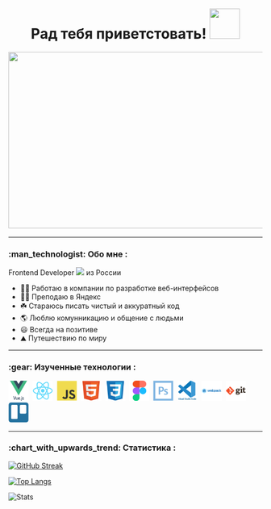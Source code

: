 <h1 align="center" >
 Рад тебя приветстовать!
  <img src="https://media.giphy.com/media/hvRJCLFzcasrR4ia7z/giphy.gif" width="60px" height="60px" />
</h1>
<div id="header" align="center" >
  <img src="https://media.giphy.com/media/qgQUggAC3Pfv687qPC/giphy.gif" width="700" height="350" />
</div>

---

<h3> :man_technologist: Обо мне : 
</h3>
<p>
Frontend Developer <img src="https://media.giphy.com/media/WUlplcMpOCEmTGBtBW/giphy.gif" width="30"> из России
</p>

- :man_student: Работаю в компании по разработке веб-интерфейсов
- :man_student: Преподаю в Яндекс
- :shamrock: Стараюсь писать чистый и аккуратный код
- :earth_americas: Люблю комунникацию и общение с людьми
- :smiley: Всегда на позитиве
- :mountain: Путешествию по миру
--- 
<h3> 	:gear: Изученные технологии : 
</h3>
<div>
  <img src="https://github.com/DmitriyMGN/DmitriyMGN/blob/main/icons/vuejs-original-wordmark.svg" title="Vue" alt="Vue" width="40" height="40"/>&nbsp;
  <img src="https://github.com/DmitriyMGN/DmitriyMGN/blob/main/icons/react-original.svg" title="React" alt="React" width="40" height="40"/>&nbsp;
  <img src="https://github.com/DmitriyMGN/DmitriyMGN/blob/main/icons/javascript-original.svg" title="icon" alt="icon" width="40" height="40"/>&nbsp;
  <img src="https://github.com/DmitriyMGN/DmitriyMGN/blob/main/icons/html5-original.svg" title="icon" alt="icon" width="40" height="40"/>&nbsp;
  <img src="https://github.com/DmitriyMGN/DmitriyMGN/blob/main/icons/css3-original.svg" title="icon" alt="icon" width="40" height="40"/>&nbsp;
  <img src="https://github.com/DmitriyMGN/DmitriyMGN/blob/main/icons/figma-original.svg" title="icon" alt="icon" width="40" height="40"/>&nbsp;
  <img src="https://github.com/DmitriyMGN/DmitriyMGN/blob/main/icons/photoshop-line.svg" title="icon" alt="icon" width="40" height="40"/>&nbsp;
  <img src="https://github.com/DmitriyMGN/DmitriyMGN/blob/main/icons/vscode-original-wordmark.svg" title="Vscode" alt="Vscode" width="40" height="40"/>&nbsp;
  <img src="https://github.com/DmitriyMGN/DmitriyMGN/blob/main/icons/webpack-original-wordmark.svg" title="icon" alt="icon" width="40" height="40"/>&nbsp;
  <img src="https://github.com/DmitriyMGN/DmitriyMGN/blob/main/icons/git-original-wordmark.svg" title="icon" alt="icon" width="40" height="40"/>&nbsp;
  <img src="https://github.com/DmitriyMGN/DmitriyMGN/blob/main/icons/trello-plain.svg" title="icon" alt="icon" width="40" height="40"/>&nbsp;
  
 </div>
 
 ---
 
 <h3> 	:chart_with_upwards_trend: Статистика : 
</h3>

[![GitHub Streak](http://github-readme-streak-stats.herokuapp.com?user=DmitriyMGN&theme=dark&background=000000)](https://git.io/streak-stats)

[![Top Langs](https://github-readme-stats.vercel.app/api/top-langs/?username=DmitriyMGN&layout=compact&theme=vision-friendly-dark)](https://github.com/anuraghazra/github-readme-stats)

<div id="stats" >
  <img src="https://komarev.com/ghpvc/?username=DmitriyMGN&style=flat-square&color=blue" alt="Stats"/>
</div> 
